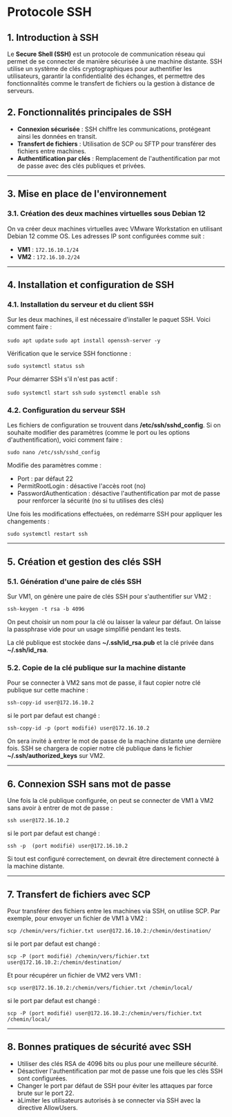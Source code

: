 # Protocole SSH

## 1. Introduction à SSH

Le **Secure Shell (SSH)** est un protocole de communication réseau qui permet de se connecter de manière sécurisée à une machine distante. SSH utilise un système de clés cryptographiques pour authentifier les utilisateurs, garantir la confidentialité des échanges, et permettre des fonctionnalités comme le transfert de fichiers ou la gestion à distance de serveurs.

## 2. Fonctionnalités principales de SSH

- **Connexion sécurisée** : SSH chiffre les communications, protégeant ainsi les données en transit.
- **Transfert de fichiers** : Utilisation de SCP ou SFTP pour transférer des fichiers entre machines.
- **Authentification par clés** : Remplacement de l'authentification par mot de passe avec des clés publiques et privées.

---

## 3. Mise en place de l'environnement

### 3.1. Création des deux machines virtuelles sous Debian 12

On va créer deux machines virtuelles avec VMware Workstation en utilisant Debian 12 comme OS. Les adresses IP sont configurées comme suit :

- **VM1** : `172.16.10.1/24`
- **VM2** : `172.16.10.2/24`

---

## 4. Installation et configuration de SSH

### 4.1. Installation du serveur et du client SSH

Sur les deux machines, il est nécessaire d'installer le paquet SSH. Voici comment faire :


``sudo apt update``
``sudo apt install openssh-server -y``

Vérification que le service SSH fonctionne :

``sudo systemctl status ssh``

Pour démarrer SSH s'il n'est pas actif :

``sudo systemctl start ssh``
``sudo systemctl enable ssh``

### 4.2. Configuration du serveur SSH

Les fichiers de configuration se trouvent dans **/etc/ssh/sshd_config**. Si on souhaite modifier des paramètres (comme le port ou les options d'authentification), voici comment faire :

``sudo nano /etc/ssh/sshd_config``

Modifie des paramètres comme :

- Port : par défaut 22
- PermitRootLogin : désactive l'accès root (no)
- PasswordAuthentication : désactive l'authentification par mot de passe pour renforcer la sécurité (no si tu utilises des clés)

Une fois les modifications effectuées, on redémarre SSH pour appliquer les changements :

``sudo systemctl restart ssh``

---

## 5. Création et gestion des clés SSH

### 5.1. Génération d'une paire de clés SSH

Sur VM1, on génère une paire de clés SSH pour s'authentifier sur VM2 :

``ssh-keygen -t rsa -b 4096``

On peut choisir un nom pour la clé ou laisser la valeur par défaut. On laisse la passphrase vide pour un usage simplifié pendant les tests.

La clé publique est stockée dans **~/.ssh/id_rsa.pub** et la clé privée dans **~/.ssh/id_rsa**.

### 5.2. Copie de la clé publique sur la machine distante

Pour se connecter à VM2 sans mot de passe, il faut copier notre clé publique sur cette machine :

``ssh-copy-id user@172.16.10.2``

si le port par defaut est changé :

``ssh-copy-id -p (port modifié) user@172.16.10.2``

On sera invité à entrer le mot de passe de la machine distante une dernière fois. SSH se chargera de copier notre clé publique dans le fichier **~/.ssh/authorized_keys** sur VM2.

---

## 6. Connexion SSH sans mot de passe

Une fois la clé publique configurée, on peut se connecter de VM1 à VM2 sans avoir à entrer de mot de passe :

``ssh user@172.16.10.2``

si le port par defaut est changé :

``ssh -p  (port modifié) user@172.16.10.2``

Si tout est configuré correctement, on devrait être directement connecté à la machine distante.

---

## 7. Transfert de fichiers avec SCP

Pour transférer des fichiers entre les machines via SSH, on utilise SCP. Par exemple, pour envoyer un fichier de VM1 à VM2 :

``scp /chemin/vers/fichier.txt user@172.16.10.2:/chemin/destination/``

si le port par defaut est changé :

``scp -P (port modifié) /chemin/vers/fichier.txt user@172.16.10.2:/chemin/destination/``

Et pour récupérer un fichier de VM2 vers VM1 :

``scp user@172.16.10.2:/chemin/vers/fichier.txt /chemin/local/``

si le port par defaut est changé :

``scp -P (port modifié) user@172.16.10.2:/chemin/vers/fichier.txt /chemin/local/``

---

## 8. Bonnes pratiques de sécurité avec SSH

- Utiliser des clés RSA de 4096 bits ou plus pour une meilleure sécurité.
- Désactiver l'authentification par mot de passe une fois que les clés SSH sont configurées.
- Changer le port par défaut de SSH pour éviter les attaques par force brute sur le port 22.
- àLimiter les utilisateurs autorisés à se connecter via SSH avec la directive AllowUsers.
